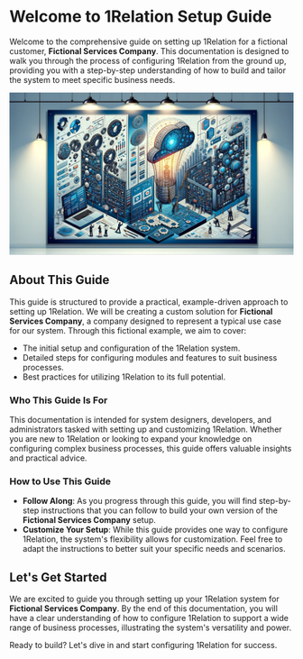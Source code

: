 # Welcome to 1Relation Setup Guide

Welcome to the comprehensive guide on setting up 1Relation for a fictional customer, **Fictional Services Company**. This documentation is designed to walk you through the process of configuring 1Relation from the ground up, providing you with a step-by-step understanding of how to build and tailor the system to meet specific business needs.

![alt text](image.png)

## About This Guide

This guide is structured to provide a practical, example-driven approach to setting up 1Relation. We will be creating a custom solution for **Fictional Services Company**, a company designed to represent a typical use case for our system. Through this fictional example, we aim to cover:

- The initial setup and configuration of the 1Relation system.
- Detailed steps for configuring modules and features to suit business processes.
- Best practices for utilizing 1Relation to its full potential.

### Who This Guide Is For

This documentation is intended for system designers, developers, and administrators tasked with setting up and customizing 1Relation. Whether you are new to 1Relation or looking to expand your knowledge on configuring complex business processes, this guide offers valuable insights and practical advice.

### How to Use This Guide

- **Follow Along**: As you progress through this guide, you will find step-by-step instructions that you can follow to build your own version of the **Fictional Services Company** setup.
- **Customize Your Setup**: While this guide provides one way to configure 1Relation, the system's flexibility allows for customization. Feel free to adapt the instructions to better suit your specific needs and scenarios.

## Let's Get Started

We are excited to guide you through setting up your 1Relation system for **Fictional Services Company**. By the end of this documentation, you will have a clear understanding of how to configure 1Relation to support a wide range of business processes, illustrating the system's versatility and power.

Ready to build? Let's dive in and start configuring 1Relation for success.


